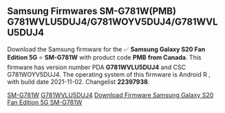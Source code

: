 <h2>Samsung Firmwares SM-G781W(PMB) G781WVLU5DUJ4/G781WOYV5DUJ4/G781WVLU5DUJ4</h2>
Download the Samsung firmware for the ✅ <strong>Samsung Galaxy S20 Fan Edition 5G </strong> ⭐ <strong>SM-G781W</strong> with product code <strong>PMB</strong> <strong> from Canada</strong>. This firmware has version number PDA <strong>G781WVLU5DUJ4</strong> and CSC G781WOYV5DUJ4. The operating system of this firmware is Android R , with build date 2021-11-02. Changelist <strong>22397938</strong>.


[SM-G781W](https://samfirm.shop/samsung/model/SM-G781W)
[G781WVLU5DUJ4](https://samfirm.shop/samsung/pda/G781WVLU5DUJ4)
[Download Firmware Samsung Galaxy S20 Fan Edition 5G SM-G781W](https://samfirm.shop/samsung/firmware/470684)
